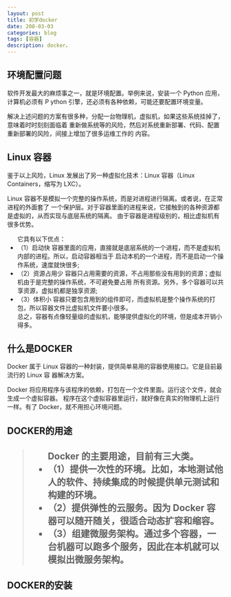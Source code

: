```yaml
---
layout: post
title: 初学docker
date: 208-03-03
categories: blog
tags: [容器]
description: docker。
---
```



<h2>环境配置问题</h2>
<p>软件开发最大的麻烦事之一，就是环境配置。举例来说，安装一个 Python 应用，计算机必须有 P
		ython 引擎，还必须有各种依赖，可能还要配置环境变量。</p>
<p>解决上述问题的方案有很多种，分配一台物理机，虚拟机，如果这些系统挂掉了，意味着时时刻刻面临着
		重新做系统等的风险，然后对系统重新部署、代码、配置重新部署的风险，间接上增加了很多运维工作的
		内容。</p>
<h2>Linux 容器</h2>
<p>鉴于以上风险，Linux 发展出了另一种虚拟化技术：Linux 容器（Linux Containers，缩写为
		LXC）。</p>
<p>Linux 容器不是模拟一个完整的操作系统，而是对进程进行隔离。或者说，在正常进程的外面套了
		一个保护层。对于容器里面的进程来说，它接触到的各种资源都是虚拟的，从而实现与底层系统的隔离。
	由于容器是进程级别的，相比虚拟机有很多优势。</p>
<ul>
		它具有以下优点：
		<li>（1）启动快
			容器里面的应用，直接就是底层系统的一个进程，而不是虚拟机内部的进程。所以，启动容器相当于
		启动本机的一个进程，而不是启动一个操作系统，速度就快很多;</li>
		<li>（2）资源占用少
			容器只占用需要的资源，不占用那些没有用到的资源；虚拟机由于是完整的操作系统，不可避免要占用
		所有资源。另外，多个容器可以共享资源，虚拟机都是独享资源;</li>
		<li>（3）体积小
		容器只要包含用到的组件即可，而虚拟机是整个操作系统的打包，所以容器文件比虚拟机文件要小很多。
		</li>
		总之，容器有点像轻量级的虚拟机，能够提供虚拟化的环境，但是成本开销小得多。
</ul>

<h2>什么是DOCKER</h2>
<p>Docker 属于 Linux 容器的一种封装，提供简单易用的容器使用接口。它是目前最流行的 Linux 容
		器解决方案。</p>
<p>Docker 将应用程序与该程序的依赖，打包在一个文件里面。运行这个文件，就会生成一个虚拟容器。
		程序在这个虚拟容器里运行，就好像在真实的物理机上运行一样。有了 Docker，就不用担心环境问题。
		</p>
<h2>DOCKER的用途<h2>
		<blockquote>
<ul>
			Docker 的主要用途，目前有三大类。

<li>（1）提供一次性的环境。比如，本地测试他人的软件、持续集成的时候提供单元测试和构建的环境。
</li>

<li>（2）提供弹性的云服务。因为 Docker 容器可以随开随关，很适合动态扩容和缩容。</li>

<li>（3）组建微服务架构。通过多个容器，一台机器可以跑多个服务，因此在本机就可以模拟出微服务架构。
</li>
</ul>
</blockquote>
	<h2>DOCKER的安装</h2>
<blockquote>

</blockquote>

